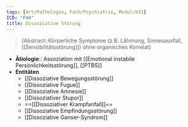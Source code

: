 ```yaml
---
tags: [Art/Pathologie, Fach/Psychiatrie, Modul/m31]
ICD: "F44"
title: Dissoziative Störung
---
```

> (Abstract::Körperliche Symptome (z.B. Lähmung, Sinnesausfall, [[Sensibilitätsstörung]]) ohne organisches Korrelat)
- **Ätiologie**:: Assoziation mit [[Emotional instabile Persönlichkeitsstörung]], [[PTBS]]
- **Entitäten**
	- [[Dissoziative Bewegungsstörung]]
	- [[Dissoziative Fugue]]
	- [[Dissoziative Amnesie]]
	- [[Dissoziativer Stupor]]
	- ==[[Dissoziativer Krampfanfall]]==
	- [[Dissoziative Empfindungsstörung]]
	- [[Dissoziative Ganser-Syndrom]]